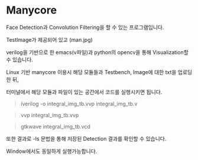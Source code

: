 # Manycore

Face Detection과 Convolution Filtering을 할 수 있는 프로그램입니다.

TestImage가 제공되어 있고 (man.jpg)

verilog을 기반으로 한 emacs(v파일)과  python의 opencv을 통해 Visualization할 수 있습니다.
 
Linux 기반 manycore 이용시 
해당 모듈들과 Testbench, Image에 대한 txt을 업로딩한 뒤,

터미널에서 해당 모듈과 파일이 있는 공간에서 코드를 실행시키면 됩니다.

> iverilog -o integral_img_tb.vvp integral_img_tb.v

> vvp integral_img_tb.vvp

> gtkwave integral_img_tb.vcd

또한 결과로 -ls 문법을 통해 저장된 Detection 결과를 확인할 수 있습니다.

Window에서도 동일하게 실행가능합니다. 
